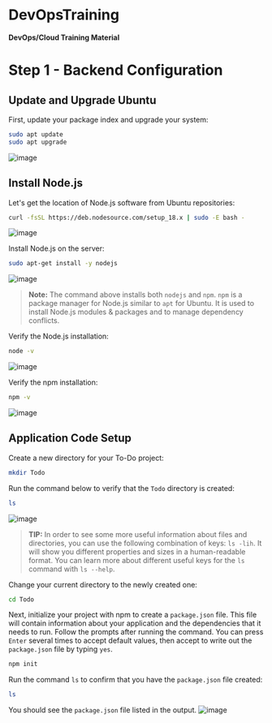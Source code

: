 # DevOpsTraining
**DevOps/Cloud Training Material**

# Step 1 - Backend Configuration

## Update and Upgrade Ubuntu

First, update your package index and upgrade your system:

```sh
sudo apt update
sudo apt upgrade
```
![image](https://github.com/stiven-skyward/DevOpsTraining/assets/135337796/5a9a8672-69f5-482d-85d8-1f9f6acd63e0)

## Install Node.js

Let's get the location of Node.js software from Ubuntu repositories:

```sh
curl -fsSL https://deb.nodesource.com/setup_18.x | sudo -E bash -
```
![image](https://github.com/stiven-skyward/DevOpsTraining/assets/135337796/ddcbf17b-71fa-441c-8776-d748a1c02c88)

Install Node.js on the server:

```sh
sudo apt-get install -y nodejs
```
![image](https://github.com/stiven-skyward/DevOpsTraining/assets/135337796/c534596f-6206-4d87-be81-7e3f52eb0e9d)

> **Note:** The command above installs both `nodejs` and `npm`. `npm` is a package manager for Node.js similar to `apt` for Ubuntu. It is used to install Node.js modules & packages and to manage dependency conflicts.

Verify the Node.js installation:

```sh
node -v
```
![image](https://github.com/stiven-skyward/DevOpsTraining/assets/135337796/469dbeef-bd14-474d-b456-e641f484d601)

Verify the npm installation:

```sh
npm -v
```
![image](https://github.com/stiven-skyward/DevOpsTraining/assets/135337796/2a5b76b3-dc06-4135-ab15-429519b70fa9)

## Application Code Setup

Create a new directory for your To-Do project:

```sh
mkdir Todo
```

Run the command below to verify that the `Todo` directory is created:

```sh
ls
```
![image](https://github.com/stiven-skyward/DevOpsTraining/assets/135337796/cef05190-f775-405a-aad1-25fa4591fb6d)

> **TIP:** In order to see some more useful information about files and directories, you can use the following combination of keys: `ls -lih`. It will show you different properties and sizes in a human-readable format. You can learn more about different useful keys for the `ls` command with `ls --help`.

Change your current directory to the newly created one:

```sh
cd Todo
```

Next, initialize your project with npm to create a `package.json` file. This file will contain information about your application and the dependencies that it needs to run. Follow the prompts after running the command. You can press `Enter` several times to accept default values, then accept to write out the `package.json` file by typing `yes`.

```sh
npm init
```

Run the command `ls` to confirm that you have the `package.json` file created:

```sh
ls
```

You should see the `package.json` file listed in the output.
![image](https://github.com/stiven-skyward/DevOpsTraining/assets/135337796/f3c3abe1-3775-41f6-928a-325a8a209b4e)
